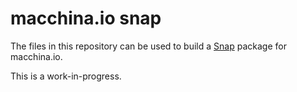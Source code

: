 # macchina.io snap

The files in this repository can be used to build a [Snap](http://snapcraft.io) package for macchina.io.

This is a work-in-progress.

